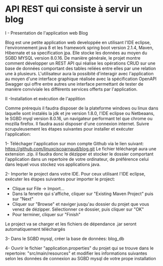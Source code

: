 
# API REST qui consiste à servir un blog

I  - Presentation de l'application web Blog

Blog est une petite application web developpée en utilisant l'IDE eclipse, l'environnement java 8 et les framework spring boot version 2.1.4, Maven, Hibernate et sa specification jpa. Elle stocke les données au moyen du SGBD MYSQL version 8.0.16. De manière générale, le projet montre comment développer un REST API qui réalise les opérations CRUD sur une base de données comportant des tables reliées entre elles par une relation une à plusieurs. L'utilisateur aura la possibité d'interagir avec l'application au moyen d'une interface graphique réalisée avec la spécification OpenAPI Swagger qui offre entre autres une interface permettant de tester de manière conviviale les différents services offerts par l'application.

II -Installation et exécution de l'applition

Comme prérequis il faudra disposer de la plateforme windows ou linux dans laquelle sont instalés  la jdk et jre version 1.8.0, l'IDE eclipse ou Netbeaans, le SGBD myql version 8.0.16, un navigateur performant tel que chrome ou mozilla firefox. Il faudra aussi disposer d'une connexion internet. Suivre scrupuleusement les étapes suivantes pour installer et exécuter l'application:

1- Téléchager l'application sur mon compte Github via le lien suivant: https://github.com/linuxciscoarnaud/blog.git Le fichier téléchargé aura une extension .zip. il faudra donc le dézipper et stocker le dossier comportant l'application dans un repertoire de votre ordinateur, de préférence celui dans lequel vous stockez vos applications java.

2- Importer le project dans votre IDE. Pour ceux utilisant l'IDE eclipse, exécuter les étapes suivantes pour importer le project:

   - Clique sur File -> Import... 
   - Dans la fenetre qui s'affiche, cliquer sur "Existing Maven Project" puis sur "Next"
   - Cliquer sur "Browse" et naviger jusqu'au dossier du projet que vous venez de dézipper. Sélectionner ce dossier, puis cliquer sur "OK"
   - Pour terminer, cliquer sur "Finish"
  
  Le project va se charger et les fichiers de dépendance .jar seront automatiquement téléchargés 
  
 3- Dans le SGBD mysql, créer la base de données: blog_db
 
 4- Ouvrir le fichier "application.properties" du projet qui se trouve dans le repertoire: "src/main/resources" et modifier les 
    informations suivantes selon les données de connexion au SGBD mysql de votre prope installation
